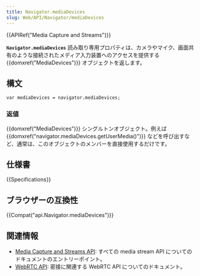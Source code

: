 ```yaml
---
title: Navigator.mediaDevices
slug: Web/API/Navigator/mediaDevices
---
```


{{APIRef("Media Capture and Streams")}}

**`Navigator.mediaDevices`** 読み取り専用プロパティは、カメラやマイク、画面共有のような接続されたメディア入力装置へのアクセスを提供する {{domxref("MediaDevices")}} オブジェクトを返します。

## 構文

```
var mediaDevices = navigator.mediaDevices;
```

### 返値

{{domxref("MediaDevices")}} シングルトンオブジェクト。例えば {{domxref("navigator.mediaDevices.getUserMedia()")}} などを呼び出すなど、通常は、このオブジェクトのメンバーを直接使用するだけです。

## 仕様書

{{Specifications}}

## ブラウザーの互換性

{{Compat("api.Navigator.mediaDevices")}}

## 関連情報

- [Media Capture and Streams API](/ja/docs/Web/API/Media_Streams_API): すべての media stream API についてのドキュメントのエントリーポイント。
- [WebRTC API](/ja/docs/Web/API/WebRTC_API): 密接に関連する WebRTC API についてのドキュメント。
